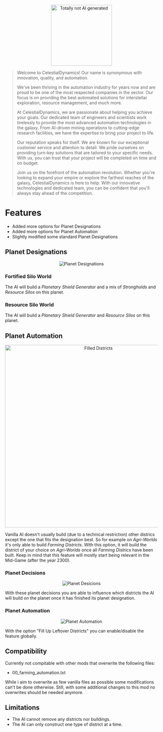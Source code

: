 <p align="center">
    <img width="200" src="Github/img.jpg" alt="Totally not AI generated">
</p>


>Welcome to CelestialDynamics! Our name is synonymous with innovation, quality, and automation.
>
>We've been thriving in the automation industry for years now and are proud to be one of the most respected companies in the sector. Our focus is on providing the best automated solutions for interstellar exploration, resource management, and much more.
>
>At CelestialDynamics, we are passionate about helping you achieve your goals. Our dedicated team of engineers and scientists work tirelessly to provide the most advanced automation technologies in the galaxy. From AI-driven mining operations to cutting-edge research facilities, we have the expertise to bring your project to life.
>
>Our reputation speaks for itself. We are known for our exceptional customer service and attention to detail. We pride ourselves on providing turn-key solutions that are tailored to your specific needs. With us, you can trust that your project will be completed on time and on budget.
>
>Join us on the forefront of the automation revolution. Whether you're looking to expand your empire or explore the farthest reaches of the galaxy, CelestialDynamics is here to help. With our innovative technologies and dedicated team, you can be confident that you'll always stay ahead of the competition.

# Features
- Added more options for Planet Designations
- Added more options for Planet Automation
- Slightly modified some standard Planet Designations

## Planet Designations
<p align="center">
    <img width="" src="Github/designations.png" alt="Planet Designations">
</p>

### Fortified Silo World

The AI will build a *Planetary Shield Generator* and a mix of *Strongholds* and *Resource Silos* on this planet.

### Resource Silo World

The AI will build a *Planetary Shield Generator* and *Resource Silos* on this planet.

## Planet Automation
<p align="center">
    <img width="600" src="Github/industrial_on_farming_example.png" alt="Filled Districts">
</p>

Vanilla AI doesn't usually build (due to a technical restriction) other districs except the one that fits the designation best. So for example on *Agri-Worlds* it's only able to build *Farming Districts*. With this option, it will build the district of your choice on *Agri-Worlds* once all *Farming Districs* have been built. Keep in mind that this feature will mostly start being relevant in the Mid-Game (after the year 2300).

### Planet Decisions
<p align="center">
    <img width="" src="Github/decisions.png" alt="Planet Desicions">
</p>

With these planet decisions you are able to influence which districts the AI will build on the planet once it has finished its planet designation.

### Planet Automation
<p align="center">
    <img width="" src="Github/automation.png" alt="Planet Automation">
</p>

With the option "Fill Up Leftover Districts" you can enable/disable the feature globally.

## Compatibility
Currently not compitable with other mods that overwrite the following files:
- 00_farming_automation.txt

While i aim to overwrite as few vanilla files as possible some modifications can't be done otherwise. Still, with some additional changes to this mod no overwrites should be needed anymore.

## Limitations
- The AI cannot remove any districts nor buildings.
- The AI can only construct one type of district at a time.
